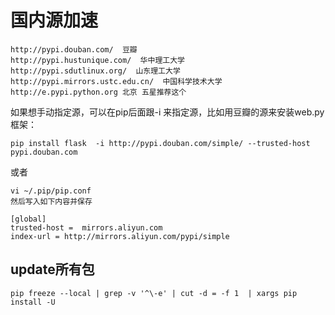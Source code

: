 # 国内源加速
```
http://pypi.douban.com/  豆瓣
http://pypi.hustunique.com/  华中理工大学
http://pypi.sdutlinux.org/  山东理工大学
http://pypi.mirrors.ustc.edu.cn/  中国科学技术大学
http://e.pypi.python.org 北京 五星推荐这个
```

如果想手动指定源，可以在pip后面跟-i 来指定源，比如用豆瓣的源来安装web.py框架：
```
pip install flask  -i http://pypi.douban.com/simple/ --trusted-host pypi.douban.com
```
或者
```
vi ~/.pip/pip.conf
然后写入如下内容并保存

[global]
trusted-host =  mirrors.aliyun.com
index-url = http://mirrors.aliyun.com/pypi/simple
```
## update所有包
```
pip freeze --local | grep -v '^\-e' | cut -d = -f 1  | xargs pip install -U
```

